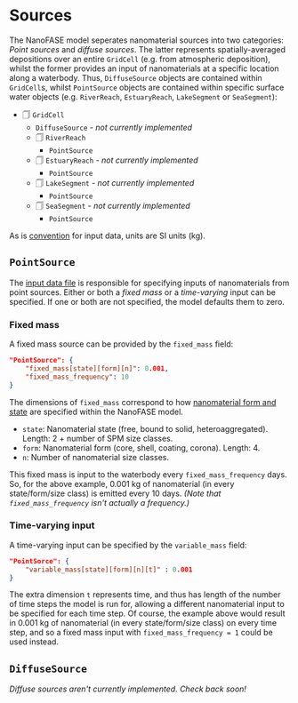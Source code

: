 # Sources

The NanoFASE model seperates nanomaterial sources into two categories: *Point sources* and *diffuse sources*. The latter represents spatially-averaged depositions over an entire `GridCell` (e.g. from atmospheric deposition), whilst the former provides an input of nanomaterials at a specific location along a waterbody. Thus, `DiffuseSource` objects are contained within `GridCell`s, whilst `PointSource` objects are contained within specific surface water objects (e.g. `RiverReach`, `EstuaryReach`, `LakeSegment` or `SeaSegment`):

- &#128461; `GridCell`
    - `DiffuseSource` - *not currently implemented*
    - &#128461; `RiverReach`
        - `PointSource`
    - &#128461; `EstuaryReach` - *not currently implemented*
        - `PointSource`
    - &#128461; `LakeSegment` - *not currently implemented*
        - `PointSource`
    - &#128461; `SeaSegment` - *not currently implemented*
        - `PointSource`

As is [convention](/doc/conventions.md) for input data, units are SI units (kg).

## `PointSource`

The [input data file](/doc/data-requirements.md) is responsible for specifying inputs of nanomaterials from point sources. Either or both a *fixed mass* or a *time-varying* input can be specified. If one or both are not specified, the model defaults them to zero.

### Fixed mass

A fixed mass source can be provided by the `fixed_mass` field:

```json
"PointSource": {
    "fixed_mass[state][form][n]": 0.001,
    "fixed_mass_frequency": 10
}
```

The dimensions of `fixed_mass` correspond to how [nanomaterial form and state](/doc/nanomaterial-form-and-state.md) are specified within the NanoFASE model.
- `state`: Nanomaterial state (free, bound to solid, heteroaggregated). Length: 2 + number of SPM size classes.
- `form`: Nanomaterial form (core, shell, coating, corona). Length: 4.
- `n`: Number of nanomaterial size classes.

This fixed mass is input to the waterbody every `fixed_mass_frequency` days. So, for the above example, 0.001 kg of nanomaterial (in every state/form/size class) is emitted every 10 days. *(Note that `fixed_mass_frequency` isn't actually a frequency.)*

### Time-varying input

A time-varying input can be specified by the `variable_mass` field:

```json
"PointSorce": {
    "variable_mass[state][form][n][t]" : 0.001
}
```

The extra dimension `t` represents time, and thus has length of the number of time steps the model is run for, allowing a different nanomaterial input to be specified for each time step. Of course, the example above would result in 0.001 kg of nanomaterial (in every state/form/size class) on every time step, and so a fixed mass input with `fixed_mass_frequency = 1` could be used instead.


## `DiffuseSource`

*Diffuse sources aren't currently implemented. Check back soon!*
